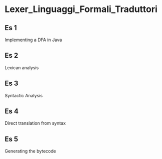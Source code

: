 # Lexer_Linguaggi_Formali_Traduttori

## Es 1 
Implementing a DFA in Java

## Es 2 
Lexican analysis

## Es 3 
Syntactic Analysis

## Es 4 
Direct translation from syntax

## Es 5 
Generating the bytecode
